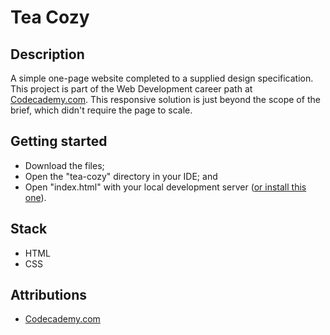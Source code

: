 # Tea Cozy

## Description
A simple one-page website completed to a supplied design specification. This project is part of the Web Development career path at [Codecademy.com](https://www.codecademy.com/catalog). This responsive solution is just beyond the scope of the brief, which didn't require the page to scale.

## Getting started
 * Download the files; 
 * Open the "tea-cozy" directory in your IDE; and
 * Open "index.html" with your local development server ([or install this one](https://marketplace.visualstudio.com/items?itemName=ritwickdey.LiveServer)).

## Stack
* HTML
* CSS

## Attributions
* [Codecademy.com](https://www.codecademy.com)
